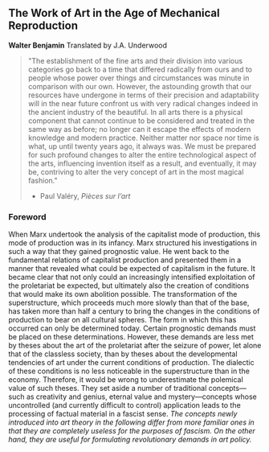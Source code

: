 ## The Work of Art in the Age of Mechanical Reproduction

**Walter Benjamin**
Translated by J.A. Underwood

> "The establishment of the fine arts and their division into various categories go back to a time that differed radically from ours and to people whose power over things and circumstances was minute in comparison with our own. However, the astounding growth that our resources have undergone in terms of their precision and adaptability will in the near future confront us with very radical changes indeed in the ancient industry of the beautiful. In all arts there is a physical component that cannot continue to be considered and treated in the same way as before; no longer can it escape the effects of modern knowledge and modern practice. Neither matter nor space nor time is what, up until twenty years ago, it always was. We must be prepared for such profound changes to alter the entire technological aspect of the arts, influencing invention itself as a result, and eventually, it may be, contriving to alter the very concept of art in the most magical fashion."
>
> - Paul Valéry, *Pièces sur l’art*

### Foreword

When Marx undertook the analysis of the capitalist mode of production, this mode of production was in its infancy. Marx structured his investigations in such a way that they gained prognostic value. He went back to the fundamental relations of capitalist production and presented them in a manner that revealed what could be expected of capitalism in the future. It became clear that not only could an increasingly intensified exploitation of the proletariat be expected, but ultimately also the creation of conditions that would make its own abolition possible.
The transformation of the superstructure, which proceeds much more slowly than that of the base, has taken more than half a century to bring the changes in the conditions of production to bear on all cultural spheres. The form in which this has occurred can only be determined today. Certain prognostic demands must be placed on these determinations. However, these demands are less met by theses about the art of the proletariat after the seizure of power, let alone that of the classless society, than by theses about the developmental tendencies of art under the current conditions of production. The dialectic of these conditions is no less noticeable in the superstructure than in the economy. Therefore, it would be wrong to underestimate the polemical value of such theses. They set aside a number of traditional concepts—such as creativity and genius, eternal value and mystery—concepts whose uncontrolled (and currently difficult to control) application leads to the processing of factual material in a fascist sense. *The concepts newly introduced into art theory in the following differ from more familiar ones in that they are completely useless for the purposes of fascism. On the other hand, they are useful for formulating revolutionary demands in art policy.*
